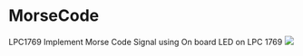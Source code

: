 # MorseCode
LPC1769
Implement Morse Code Signal using On board LED on LPC 1769
![](images/VID_20190215_205614.gif)
